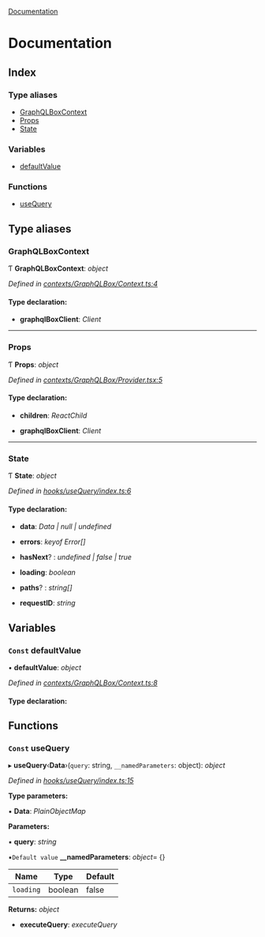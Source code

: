 [Documentation](README.md)

# Documentation

## Index

### Type aliases

* [GraphQLBoxContext](README.md#graphqlboxcontext)
* [Props](README.md#props)
* [State](README.md#state)

### Variables

* [defaultValue](README.md#const-defaultvalue)

### Functions

* [useQuery](README.md#const-usequery)

## Type aliases

###  GraphQLBoxContext

Ƭ **GraphQLBoxContext**: *object*

*Defined in [contexts/GraphQLBox/Context.ts:4](https://github.com/badbatch/graphql-box/blob/5db63dc/packages/react/src/contexts/GraphQLBox/Context.ts#L4)*

#### Type declaration:

* **graphqlBoxClient**: *Client*

___

###  Props

Ƭ **Props**: *object*

*Defined in [contexts/GraphQLBox/Provider.tsx:5](https://github.com/badbatch/graphql-box/blob/5db63dc/packages/react/src/contexts/GraphQLBox/Provider.tsx#L5)*

#### Type declaration:

* **children**: *ReactChild*

* **graphqlBoxClient**: *Client*

___

###  State

Ƭ **State**: *object*

*Defined in [hooks/useQuery/index.ts:6](https://github.com/badbatch/graphql-box/blob/5db63dc/packages/react/src/hooks/useQuery/index.ts#L6)*

#### Type declaration:

* **data**: *Data | null | undefined*

* **errors**: *keyof Error[]*

* **hasNext**? : *undefined | false | true*

* **loading**: *boolean*

* **paths**? : *string[]*

* **requestID**: *string*

## Variables

### `Const` defaultValue

• **defaultValue**: *object*

*Defined in [contexts/GraphQLBox/Context.ts:8](https://github.com/badbatch/graphql-box/blob/5db63dc/packages/react/src/contexts/GraphQLBox/Context.ts#L8)*

#### Type declaration:

## Functions

### `Const` useQuery

▸ **useQuery**‹**Data**›(`query`: string, `__namedParameters`: object): *object*

*Defined in [hooks/useQuery/index.ts:15](https://github.com/badbatch/graphql-box/blob/5db63dc/packages/react/src/hooks/useQuery/index.ts#L15)*

**Type parameters:**

▪ **Data**: *PlainObjectMap*

**Parameters:**

▪ **query**: *string*

▪`Default value`  **__namedParameters**: *object*= {}

Name | Type | Default |
------ | ------ | ------ |
`loading` | boolean | false |

**Returns:** *object*

* **executeQuery**: *executeQuery*
